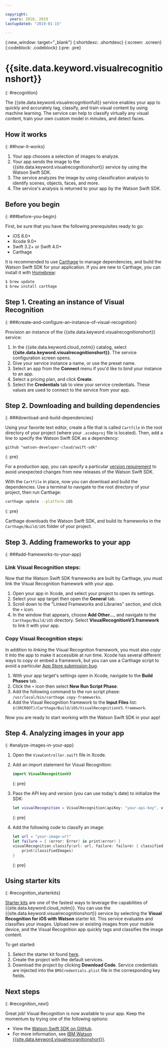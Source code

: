 ```yaml
---

copyright:
  years: 2018, 2019
lastupdated: "2019-01-15"

---
```


{:new_window: target="_blank"}
{:shortdesc: .shortdesc}
{:screen: .screen}
{:codeblock: .codeblock}
{:pre: .pre}

# {{site.data.keyword.visualrecognitionshort}}
{: #recognition}

The {{site.data.keyword.visualrecognitionfull}} service enables your app to quickly and accurately tag, classify, and train visual content by using machine learning. The service can help to classify virtually any visual content, train your own custom model in minutes, and detect faces.

## How it works
{: ##how-it-works}

1. Your app chooses a selection of images to analyze.
2. Your app sends the image to the {{site.data.keyword.visualrecognitionshort}} service by using the Watson Swift SDK.
3. The service analyzes the image by using classification analysis to identify scenes, objects, faces, and more.
4. The service's analysis is returned to your app by the Watson Swift SDK.

## Before you begin
{: ###before-you-begin}

First, be sure that you have the following prerequisites ready to go:
<ul>
  <li>iOS 8.0+</li>
  <li>Xcode 9.0+</li>
  <li>Swift 3.2+ or Swift 4.0+</li>
  <li>Carthage</li>
</ul>

It is recommended to use [Carthage](https://github.com/Carthage/Carthage) to manage dependencies, and build the Watson Swift SDK for your application. If you are new to Carthage, you can install it with [Homebrew](http://brew.sh/):

```bash
$ brew update
$ brew install carthage
```

## Step 1. Creating an instance of Visual Recognition
{: ###create-and-configure-an-instance-of-visual-recognition}

Provision an instance of the {{site.data.keyword.visualrecognitionshort}} service:

1. In the {{site.data.keyword.cloud_notm}} catalog, select **{{site.data.keyword.visualrecognitionshort}}**. The service configuration screen opens.
2. Give your service instance a name, or use the preset name.
3. Select an app from the **Connect** menu if you'd like to bind your instance to an app.
4. Select a pricing plan, and click **Create**.
5. Select the **Credentials** tab to view your service credentials. These values are used to connect to the service from your app.

## Step 2. Downloading and building dependencies
{: ###download-and-build-dependencies}

Using your favorite text editor, create a file that is called `Cartfile` in the root directory of your project (where your `.xcodeproj` file is located). Then, add a line to specify the Watson Swift SDK as a dependency:
```
github "watson-developer-cloud/swift-sdk"
```
{: pre}

For a production app, you can specify a particular [version requirement](https://github.com/Carthage/Carthage/blob/master/Documentation/Artifacts.md#version-requirement) to avoid unexpected changes from new releases of the Watson Swift SDK.

With the `Cartfile` in place, now you can download and build the dependencies. Use a terminal to navigate to the root directory of your project, then run Carthage:

```bash
carthage update --platform iOS
```
{: pre}

Carthage downloads the Watson Swift SDK, and build its frameworks in the `Carthage/Build/iOS` folder of your project.

## Step 3. Adding frameworks to your app
{: ###add-frameworks-to-your-app}

### Link Visual Recognition steps:

Now that the Watson Swift SDK frameworks are built by Carthage, you must link the Visual Recognition framework with your app.

1. Open your app in Xcode, and select your project to open its settings.
2. Select your app target then open the **General** tab.
3. Scroll down to the "Linked Frameworks and Libraries" section, and click the `+` icon.
4. In the window that appears, choose **Add Other...**, and navigate to the `Carthage/Build/iOS` directory. Select **VisualRecognitionV3.framework** to link it with your app.

### Copy Visual Recognition steps:

In addition to _linking_ the Visual Recognition framework, you must also _copy_ it into the app to make it accessible at run time. Xcode has several different ways to copy or embed a framework, but you can use a Carthage script to avoid a particular [App Store submission bug](http://www.openradar.me/radar?id=6409498411401216).

1. With your app target's settings open in Xcode, navigate to the **Build Phases** tab.
2. Click the `+` icon then select **New Run Script Phase**.
3. Add the following command to the run script phase: `/usr/local/bin/carthage copy-frameworks`.
4. Add the Visual Recognition framework to the **Input Files** list: `$(SRCROOT)/Carthage/Build/iOS/VisualRecognitionV3.framework`.

Now you are ready to start working with the Watson Swift SDK in your app!

## Step 4. Analyzing images in your app
{: #analyze-images-in-your-app}

1. Open the `ViewController.swift` file in Xcode.

1. Add an import statement for Visual Recognition:
    ```swift
    import VisualRecognitionV3
    ```
    {: pre}

1. Pass the API key and version (you can use today's date) to initialize the SDK:
    ```swift
    let visualRecognition = VisualRecognition(apiKey: "your-api-key", version: "yyyy-mm-dd")
    ```
    {: pre}

1. Add the following code to classify an image:
    ```swift
    let url = "your-image-url"
    let failure = { (error: Error) in print(error) }
    visualRecognition.classify(url: url, failure: failure) { classifiedImages in
        print(classifiedImages)
    }
    ```
    {: pre}

## Using starter kits
{: #recognition_starterkits}

[Starter kits](https://cloud.ibm.com/developer/appledevelopment/starter-kits) are one of the fastest ways to leverage the capabilities of {{site.data.keyword.cloud_notm}}. You can use the {{site.data.keyword.visualrecognitionshort}} service by selecting the **Visual Recognition for iOS with Watson** starter kit. This service evaluates and classifies your images. Upload new or existing images from your mobile device, and the Visual Recognition app quickly tags and classifies the image content.

To get started:
1. Select the starter kit found [here](https://cloud.ibm.com/developer/appledevelopment/starter-kits/visual-recognition-for-ios-with-watson).
2. Create the project with the default services.
3. Download the project by clicking **Download Code**. Service credentials are injected into the `BMSCredentials.plist` file in the corresponding key fields.

## Next steps
{: #recognition_next}

Great job! Visual Recognition is now available to your app. Keep the momentum by trying one of the following options:
* View the [Watson Swift SDK on GitHub](https://github.com/watson-developer-cloud/swift-sdk).
* For more information, see [IBM Watson {{site.data.keyword.visualrecognitionshort}}](https://www.ibm.com/watson/services/visual-recognition/).


